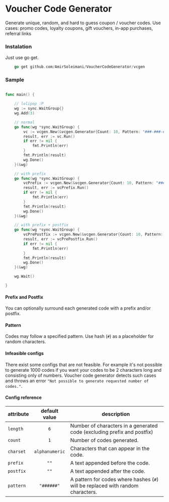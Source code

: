 # Voucher Code Generator

Generate unique, random, and hard to guess coupon / voucher codes. Use cases: promo codes, loyalty coupons, gift vouchers, in-app purchases, referral links

### Instalation

Just use go get.
```go
    go get github.com/AmirSoleimani/VoucherCodeGenerator/vcgen
```

### Sample

```go

func main() {

	// lolipop :P
	wg := sync.WaitGroup{}
	wg.Add(3)

	// normal
	go func(wg *sync.WaitGroup) {
		vc := vcgen.New(&vcgen.Generator{Count: 10, Pattern: "###-###-###", Charset: "123456789"})
		result, err := vc.Run()
		if err != nil {
			fmt.Println(err)
		}
		fmt.Println(result)
		wg.Done()
	}(&wg)

	// with prefix
	go func(wg *sync.WaitGroup) {
		vcPrefix := vcgen.New(&vcgen.Generator{Count: 10, Pattern: "######", Prefix: "WELC-"})
		result, err := vcPrefix.Run()
		if err != nil {
			fmt.Println(err)
		}
		fmt.Println(result)
		wg.Done()
	}(&wg)

	// with prefix + postfix
	go func(wg *sync.WaitGroup) {
		vcPrePostfix := vcgen.New(&vcgen.Generator{Count: 10, Pattern: "######", Prefix: "WELC-", Postfix: "-B"})
		result, err := vcPrePostfix.Run()
		if err != nil {
			fmt.Println(err)
		}
		fmt.Println(result)
		wg.Done()
	}(&wg)

	wg.Wait()

}
```

#### Prefix and Postfix

You can optionally surround each generated code with a prefix and/or postfix.

#### Pattern

Codes may follow a specified pattern. Use hash (`#`) as a placeholder for random characters. 

#### Infeasible configs

There exist some configs that are not feasible. For example it's not possible to generate 1000 codes if you want
your codes to be 2 characters long and consisting only of numbers. Voucher code generator detects such cases and
throws an error `"Not possible to generate requested number of codes."`.

#### Config reference

| attribute        | default value  | description                                                                     |
|------------------|:--------------:|---------------------------------------------------------------------------------|
| `length`         | `6`            | Number of characters in a generated code (excluding prefix and postfix)         |
| `count`          | `1`            | Number of codes generated.                                                      |
| `charset`        | `alphanumeric` | Characters that can appear in the code.                                         |
| `prefix`         | `""`           | A text appended before the code.                                                |
| `postfix`        | `""`           | A text appended after the code.                                                 |
| `pattern`        | `"######"`   | A pattern for codes where hashes (`#`) will be replaced with random characters. |
